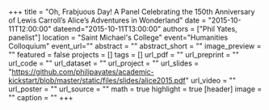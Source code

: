 +++
title = "Oh, Frabjuous Day! A Panel Celebrating the 150th Anniversary of Lewis Carroll’s Alice’s Adventures in Wonderland"
date = "2015-10-11T12:00:00"
dateend="2015-10-11T13:00:00"
authors = ["Phil Yates, panelist"]
location = "Saint Michael's College"
event="Humanities Colloquium"
event_url=""
abstract = ""
abstract_short = ""
image_preview = ""
featured = false
projects = []
tags = []
url_pdf = ""
url_preprint = ""
url_code = ""
url_dataset = ""
url_project = ""
url_slides = "https://github.com/philipayates/academic-kickstart/blob/master/static/files/slides/alice2015.pdf"
url_video = ""
url_poster = ""
url_source = ""
math = true
highlight = true
[header]
image = ""
caption = ""
+++
